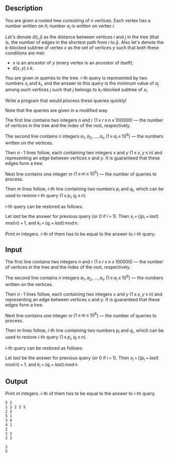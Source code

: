 ## Description

<div><p>You are given a rooted tree consisting of <span class="tex-span"><i>n</i></span> vertices. Each vertex has a number written on it; number <span class="tex-span"><i>a</i><sub class="lower-index"><i>i</i></sub></span> is written on vertex <span class="tex-span"><i>i</i></span>.</p><p>Let's denote <span class="tex-span"><i>d</i>(<i>i</i>, <i>j</i>)</span> as the distance between vertices <span class="tex-span"><i>i</i></span> and <span class="tex-span"><i>j</i></span> in the tree (that is, the number of edges in the shortest path from <span class="tex-span"><i>i</i></span> to <span class="tex-span"><i>j</i></span>). Also let's denote the <span class="tex-font-style-it"><span class="tex-span"><i>k</i></span>-blocked subtree</span> of vertex <span class="tex-span"><i>x</i></span> as the set of vertices <span class="tex-span"><i>y</i></span> such that both these conditions are met:</p><ul> <li> <span class="tex-span"><i>x</i></span> is an ancestor of <span class="tex-span"><i>y</i></span> (every vertex is an ancestor of itself); </li><li> <span class="tex-span"><i>d</i>(<i>x</i>, <i>y</i>) ≤ <i>k</i></span>. </li></ul><p>You are given <span class="tex-span"><i>m</i></span> queries to the tree. <span class="tex-span"><i>i</i></span>-th query is represented by two numbers <span class="tex-span"><i>x</i><sub class="lower-index"><i>i</i></sub></span> and <span class="tex-span"><i>k</i><sub class="lower-index"><i>i</i></sub></span>, and the answer to this query is the minimum value of <span class="tex-span"><i>a</i><sub class="lower-index"><i>j</i></sub></span> among such vertices <span class="tex-span"><i>j</i></span> such that <span class="tex-span"><i>j</i></span> belongs to <span class="tex-span"><i>k</i><sub class="lower-index"><i>i</i></sub></span>-blocked subtree of <span class="tex-span"><i>x</i><sub class="lower-index"><i>i</i></sub></span>.</p><p>Write a program that would process these queries quickly!</p><p><span class="tex-font-style-bf">Note that the queries are given in a modified way</span>.</p></div><div class="input-specification"><p>The first line contains two integers <span class="tex-span"><i>n</i></span> and <span class="tex-span"><i>r</i></span> (<span class="tex-span">1 ≤ <i>r</i> ≤ <i>n</i> ≤ 100000</span>) — the number of vertices in the tree and the index of the root, respectively.</p><p>The second line contains <span class="tex-span"><i>n</i></span> integers <span class="tex-span"><i>a</i><sub class="lower-index">1</sub>, <i>a</i><sub class="lower-index">2</sub>, ..., <i>a</i><sub class="lower-index"><i>n</i></sub></span> (<span class="tex-span">1 ≤ <i>a</i><sub class="lower-index"><i>i</i></sub> ≤ 10<sup class="upper-index">9</sup></span>) — the numbers written on the vertices.</p><p>Then <span class="tex-span"><i>n</i> - 1</span> lines follow, each containing two integers <span class="tex-span"><i>x</i></span> and <span class="tex-span"><i>y</i></span> (<span class="tex-span">1 ≤ <i>x</i>, <i>y</i> ≤ <i>n</i></span>) and representing an edge between vertices <span class="tex-span"><i>x</i></span> and <span class="tex-span"><i>y</i></span>. It is guaranteed that these edges form a tree.</p><p>Next line contains one integer <span class="tex-span"><i>m</i></span> (<span class="tex-span">1 ≤ <i>m</i> ≤ 10<sup class="upper-index">6</sup></span>) — the number of queries to process.</p><p>Then <span class="tex-span"><i>m</i></span> lines follow, <span class="tex-span"><i>i</i></span>-th line containing two numbers <span class="tex-span"><i>p</i><sub class="lower-index"><i>i</i></sub></span> and <span class="tex-span"><i>q</i><sub class="lower-index"><i>i</i></sub></span>, which can be used to restore <span class="tex-span"><i>i</i></span>-th query (<span class="tex-span">1 ≤ <i>p</i><sub class="lower-index"><i>i</i></sub>, <i>q</i><sub class="lower-index"><i>i</i></sub> ≤ <i>n</i></span>).</p><p><span class="tex-span"><i>i</i></span>-th query can be restored as follows:</p><p>Let <span class="tex-span"><i>last</i></span> be the answer for previous query (or <span class="tex-span">0</span> if <span class="tex-span"><i>i</i> = 1</span>). Then <span class="tex-span"><i>x</i><sub class="lower-index"><i>i</i></sub> = ((<i>p</i><sub class="lower-index"><i>i</i></sub> + <i>last</i>) <i>mod</i> <i>n</i>) + 1</span>, and <span class="tex-span"><i>k</i><sub class="lower-index"><i>i</i></sub> = (<i>q</i><sub class="lower-index"><i>i</i></sub> + <i>last</i>) <i>mod</i> <i>n</i></span>.</p></div><div class="output-specification"><p>Print <span class="tex-span"><i>m</i></span> integers. <span class="tex-span"><i>i</i></span>-th of them has to be equal to the answer to <span class="tex-span"><i>i</i></span>-th query.</p></div>

## Input

<p>The first line contains two integers <span class="tex-span"><i>n</i></span> and <span class="tex-span"><i>r</i></span> (<span class="tex-span">1 ≤ <i>r</i> ≤ <i>n</i> ≤ 100000</span>) — the number of vertices in the tree and the index of the root, respectively.</p><p>The second line contains <span class="tex-span"><i>n</i></span> integers <span class="tex-span"><i>a</i><sub class="lower-index">1</sub>, <i>a</i><sub class="lower-index">2</sub>, ..., <i>a</i><sub class="lower-index"><i>n</i></sub></span> (<span class="tex-span">1 ≤ <i>a</i><sub class="lower-index"><i>i</i></sub> ≤ 10<sup class="upper-index">9</sup></span>) — the numbers written on the vertices.</p><p>Then <span class="tex-span"><i>n</i> - 1</span> lines follow, each containing two integers <span class="tex-span"><i>x</i></span> and <span class="tex-span"><i>y</i></span> (<span class="tex-span">1 ≤ <i>x</i>, <i>y</i> ≤ <i>n</i></span>) and representing an edge between vertices <span class="tex-span"><i>x</i></span> and <span class="tex-span"><i>y</i></span>. It is guaranteed that these edges form a tree.</p><p>Next line contains one integer <span class="tex-span"><i>m</i></span> (<span class="tex-span">1 ≤ <i>m</i> ≤ 10<sup class="upper-index">6</sup></span>) — the number of queries to process.</p><p>Then <span class="tex-span"><i>m</i></span> lines follow, <span class="tex-span"><i>i</i></span>-th line containing two numbers <span class="tex-span"><i>p</i><sub class="lower-index"><i>i</i></sub></span> and <span class="tex-span"><i>q</i><sub class="lower-index"><i>i</i></sub></span>, which can be used to restore <span class="tex-span"><i>i</i></span>-th query (<span class="tex-span">1 ≤ <i>p</i><sub class="lower-index"><i>i</i></sub>, <i>q</i><sub class="lower-index"><i>i</i></sub> ≤ <i>n</i></span>).</p><p><span class="tex-span"><i>i</i></span>-th query can be restored as follows:</p><p>Let <span class="tex-span"><i>last</i></span> be the answer for previous query (or <span class="tex-span">0</span> if <span class="tex-span"><i>i</i> = 1</span>). Then <span class="tex-span"><i>x</i><sub class="lower-index"><i>i</i></sub> = ((<i>p</i><sub class="lower-index"><i>i</i></sub> + <i>last</i>) <i>mod</i> <i>n</i>) + 1</span>, and <span class="tex-span"><i>k</i><sub class="lower-index"><i>i</i></sub> = (<i>q</i><sub class="lower-index"><i>i</i></sub> + <i>last</i>) <i>mod</i> <i>n</i></span>.</p>

## Output

<p>Print <span class="tex-span"><i>m</i></span> integers. <span class="tex-span"><i>i</i></span>-th of them has to be equal to the answer to <span class="tex-span"><i>i</i></span>-th query.</p>





```input1
5 2
1 3 2 3 5
2 3
5 1
3 4
4 1
2
1 2
2 3

```




```output1
2
5

```



